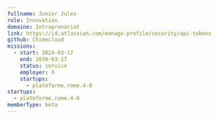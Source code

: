 ```yaml
---
fullname: Junior Jules
role: Innovation
domaine: Intraprenariat
link: https://id.atlassian.com/manage-profile/security/api-tokens
github: Chimecloud
missions:
  - start: 2024-03-17
    end: 2030-03-17
    status: service
    employer: X
    startups:
      - plateforme.rome.4-0
startups:
  - plateforme.rome.4-0
memberType: beta
---
```


